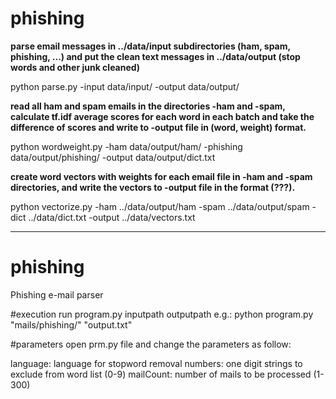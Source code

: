# phishing

**parse email messages in ../data/input subdirectories (ham, spam, phishing, ...) and put the clean text messages in ../data/output (stop words and other junk cleaned)**

python parse.py -input data/input/ -output data/output/

**read all ham and spam emails in the directories -ham and -spam, calculate tf.idf average scores for each word in each batch and take the difference of scores and write to -output file in (word, weight) format.**

python wordweight.py -ham data/output/ham/ -phishing data/output/phishing/ -output data/output/dict.txt

**create word vectors with weights for each email file in -ham and -spam directories, and write the vectors to -output file in the format (???).**

python vectorize.py -ham ../data/output/ham -spam ../data/output/spam -dict ../data/dict.txt -output ../data/vectors.txt


-----------
# phishing
Phishing e-mail parser

#execution
run program.py inputpath outputpath
e.g.: python program.py "mails/phishing/" "output.txt"

#parameters
open prm.py file and change the parameters as follow:

language: language for stopword removal
numbers: one digit strings to exclude from word list (0-9)
mailCount: number of mails to be processed (1-300)
